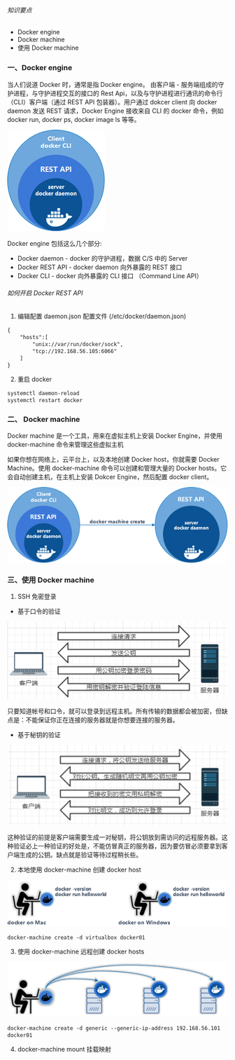 ###### 知识要点

 - Docker engine
 - Docker machine
 - 使用 Docker machine

### 一、Docker engine

当人们说道 Docker 时，通常是指 Docker engine。
由客户端 - 服务端组成的守护进程，与守护进程交互的接口的 Rest Api，以及与守护进程进行通讯的命令行（CLI）客户端（通过 REST API 包装器）。用户通过 dokcer client 向 docker daemon 发送 REST 请求，Docker Engine 接收来自 CLI 的 docker 命令，例如 docker run<image>, docker ps, docker image ls 等等。

![Docker engine](https://raw.githubusercontent.com/JellyB/PicGo/master/20191211142557.png)

Docker engine 包括这么几个部分:

- Docker daemon - docker 的守护进程，数据 C/S 中的 Server
- Docker REST API - docker daemon 向外暴露的 REST 接口
- Docker CLI - docker 向外暴露的 CLI 接口 （Command Line API）

###### 如何开启 Docker REST API

1. 编辑配置 daemon.json 配置文件 (/etc/docker/daemon.json)

```
{
    "hosts":[
        "unix://var/run/docker/sock",
        "tcp://192.168.56.105:6066"
    ]
}
```

2. 重启 docker

```
systemctl daemon-reload
systemctl restart docker
```

### 二、 Docker machine

Docker machine 是一个工具，用来在虚拟主机上安装 Docker Engine，并使用 docker-machine 命令来管理这些虚拟主机

如果你想在网络上，云平台上，以及本地创建 Docker host，你就需要 Docker Machine。使用 docker-machine 命令可以创建和管理大量的 Docker hosts。它会自动创建主机，在主机上安装 Dokcer Engine，然后配置 docker client。

![docker-machine-create](https://raw.githubusercontent.com/JellyB/PicGo/master/20191211144953.png)


### 三、使用 Docker machine

1. SSH 免密登录
   
- 基于口令的验证
  
![口令验证](https://raw.githubusercontent.com/JellyB/PicGo/master/20191211145515.png)

只要知道帐号和口令，就可以登录到远程主机。所有传输的数据都会被加密，但缺点是：不能保证你正在连接的服务器就是你想要连接的服务器。

- 基于秘钥的验证

![秘钥验证](https://raw.githubusercontent.com/JellyB/PicGo/master/20191211150346.png)

这种验证的前提是客户端需要生成一对秘钥，将公钥放到需访问的远程服务器。这种验证必上一种验证的好处是，不能仿冒真正的服务器，因为要仿冒必须要拿到客户端生成的公钥。缺点就是验证等待过程稍长些。

2. 本地使用 docker-machine 创建 docker host

![创建 host](https://raw.githubusercontent.com/JellyB/PicGo/master/20191211150714.png)

```
docker-machine create -d virtualbox docker01
```

3. 使用 docker-machine 远程创建 docker hosts

![远程创建](https://raw.githubusercontent.com/JellyB/PicGo/master/20191211150850.png)

```
docker-machine create -d generic --generic-ip-address 192.168.56.101 docker01
```
4. docker-machine mount 挂载映射



